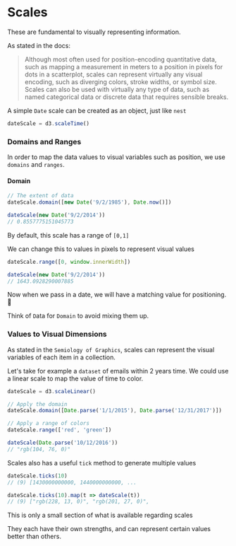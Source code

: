 # Scales

These are fundamental to visually representing information.

As stated in the docs:

> Although most often used for position-encoding quantitative data, such as mapping a measurement in meters to a position in pixels for dots in a scatterplot, scales can represent virtually any visual encoding, such as diverging colors, stroke widths, or symbol size. Scales can also be used with virtually any type of data, such as named categorical data or discrete data that requires sensible breaks.

A simple `Date` scale can be created as an object, just like `nest`

```javascript
dateScale = d3.scaleTime()
```

### Domains and Ranges

In order to map the data values to visual variables such as position, we use `domains` and `ranges`.

#### Domain

```javascript
// The extent of data
dateScale.domain([new Date('9/2/1985'), Date.now()])

dateScale(new Date('9/2/2014'))
// 0.8557775151045773
```

By default, this scale has a range of `[0,1]`

We can change this to values in pixels to represent visual values

```javascript
dateScale.range([0, window.innerWidth])

dateScale(new Date('9/2/2014'))
// 1643.0928290007885
```

Now when we pass in a date, we will have a matching value for positioning. 🎉

Think of `D`ata for `Domain` to avoid mixing them up.

### Values to Visual Dimensions

As stated in the `Semiology of Graphics`, scales can represent the visual variables of each item in a collection.

Let's take for example a `dataset` of emails within 2 years time. We could use a linear scale to map the value of time to color.

```javascript
dateScale = d3.scaleLinear()

// Apply the domain
dateScale.domain([Date.parse('1/1/2015'), Date.parse('12/31/2017')])

// Apply a range of colors
dateScale.range(['red', 'green'])

dateScale(Date.parse('10/12/2016'))
// "rgb(104, 76, 0)"
```

Scales also has a useful `tick` method to generate multiple values

```javascript
dateScale.ticks(10)
// (9) [1430000000000, 1440000000000, ...

dateScale.ticks(10).map(t => dateScale(t))
// (9) ["rgb(228, 13, 0)", "rgb(201, 27, 0)",
```

This is only a small section of what is available regarding scales

They each have their own strengths, and can represent certain values better than others.
